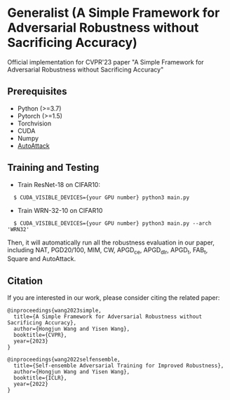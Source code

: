 # Generalist (A Simple Framework for Adversarial Robustness without Sacrificing Accuracy)

Official implementation for CVPR'23 paper "A Simple Framework for Adversarial Robustness without Sacrificing Accuracy"



## Prerequisites

- Python (>=3.7)
- Pytorch (>=1.5)
- Torchvision
- CUDA
- Numpy
- [AutoAttack](https://github.com/fra31/auto-attack)



## Training and Testing

- Train ResNet-18 on CIFAR10:

```
  $ CUDA_VISIBLE_DEVICES={your GPU number} python3 main.py 
```

- Train WRN-32-10 on CIFAR10

```
  $ CUDA_VISIBLE_DEVICES={your GPU number} python3 main.py --arch 'WRN32'
```

Then, it will automatically run all the robustness evaluation in our paper, including NAT, PGD20/100, MIM, CW, APGD<sub>ce</sub>, APGD<sub>dlr</sub>, APGD<sub>t</sub>, FAB<sub>t</sub>, Square and AutoAttack.



## Citation

If you are interested in our work, please consider citing the related paper:

```
@inproceedings{wang2023simple,
  title={A Simple Framework for Adversarial Robustness without Sacrificing Accuracy},
  author={Hongjun Wang and Yisen Wang},
  booktitle={CVPR},
  year={2023}
}
```

```
@inproceedings{wang2022selfensemble,
  title={Self-ensemble Adversarial Training for Improved Robustness},
  author={Hongjun Wang and Yisen Wang},
  booktitle={ICLR},
  year={2022}
}
```
